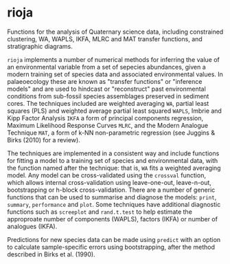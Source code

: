 rioja
========

Functions for the analysis of Quaternary science data, including constrained clustering, WA, WAPLS, IKFA, MLRC and MAT transfer functions, and stratigraphic diagrams.

``rioja`` implements a number of numerical methods for inferring the value of an environmental variable from a set of sepecies abundances, given a modern training set of species data and  associated environmental values.  In palaeoecology these are known as "transfer functions" or "inference models" and are used to hindcast or "reconstruct" past environmental conditions from sub-fossil species assemblages preserved in sediment cores. The techniques included are weighted averaging ``WA``, partial least squares (PLS) and weighted average partial least squared ``WAPLS``, Imbrie and Kipp Factor Analysis ``IKFA`` a form of principal components regression, Maximum Likelihood Response Curves ``MLRC``, and the Modern Analogue Technique ``MAT``, a form of k-NN non-parametric regression (see Juggins & Birks (2010) for a review). 

The techniques are implemented in a consistent way and include functions for fitting a model to a training set of species and environmental data, with the function named after the technique: that is, ``WA`` fits a weighted averaging model. Any model can be cross-validated using the ``crossval`` function, which allows internal cross-validation using leave-one-out, leave-n-out, bootstrapping or h-block cross-validation. There are a number of generic functions that can be used to summarise and diagnose the models: ``print``, ``summary``, ``performance`` and ``plot``. Some techniques have additional diagnostic functions such as ``screeplot`` and ``rand.t.test`` to help estimate the approproate number of components (WAPLS), factors (IKFA) or number of analogues (IKFA).

Predictions for new species data can be made using ``predict`` with an option to calculate sample-specific errors using bootstrapping, after the method described in Birks et al. (1990).